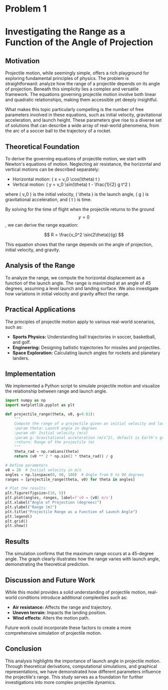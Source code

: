 # Problem 1
# Investigating the Range as a Function of the Angle of Projection

## Motivation
Projectile motion, while seemingly simple, offers a rich playground for exploring fundamental principles of physics. The problem is straightforward: analyze how the range of a projectile depends on its angle of projection. Beneath this simplicity lies a complex and versatile framework. The equations governing projectile motion involve both linear and quadratic relationships, making them accessible yet deeply insightful.

What makes this topic particularly compelling is the number of free parameters involved in these equations, such as initial velocity, gravitational acceleration, and launch height. These parameters give rise to a diverse set of solutions that can describe a wide array of real-world phenomena, from the arc of a soccer ball to the trajectory of a rocket.

## Theoretical Foundation
To derive the governing equations of projectile motion, we start with Newton's equations of motion. Neglecting air resistance, the horizontal and vertical motions can be described separately:

- Horizontal motion: \( x = v_0 \cos(\theta) t \)
- Vertical motion: \( y = v_0 \sin(\theta) t - \frac{1}{2} g t^2 \)

where \( v_0 \) is the initial velocity, \( \theta \) is the launch angle, \( g \) is gravitational acceleration, and \( t \) is time.

By solving for the time of flight when the projectile returns to the ground $$ y = 0 $$ , we can derive the range equation:

$$
 R = \frac{v_0^2 \sin(2\theta)}{g}
$$

This equation shows that the range depends on the angle of projection, initial velocity, and gravity.

## Analysis of the Range
To analyze the range, we compute the horizontal displacement as a function of the launch angle. The range is maximized at an angle of 45 degrees, assuming a level launch and landing surface. We also investigate how variations in initial velocity and gravity affect the range.

## Practical Applications
The principles of projectile motion apply to various real-world scenarios, such as:

- **Sports Physics:** Understanding ball trajectories in soccer, basketball, and golf.
- **Engineering:** Designing ballistic trajectories for missiles and projectiles.
- **Space Exploration:** Calculating launch angles for rockets and planetary landers.

## Implementation
We implemented a Python script to simulate projectile motion and visualize the relationship between range and launch angle.

```python
import numpy as np
import matplotlib.pyplot as plt

def projectile_range(theta, v0, g=9.81):
    """
    Compute the range of a projectile given an initial velocity and launch angle.
    :param theta: Launch angle in degrees
    :param v0: Initial velocity (m/s)
    :param g: Gravitational acceleration (m/s^2), default is Earth's gravity
    :return: Range of the projectile (m)
    """
    theta_rad = np.radians(theta)
    return (v0 ** 2 * np.sin(2 * theta_rad)) / g

# Define parameters
v0 = 20  # Initial velocity in m/s
angles = np.linspace(0, 90, 100)  # Angle from 0 to 90 degrees
ranges = [projectile_range(theta, v0) for theta in angles]

# Plot the results
plt.figure(figsize=(10, 5))
plt.plot(angles, ranges, label=f'v0 = {v0} m/s')
plt.xlabel("Angle of Projection (degrees)")
plt.ylabel("Range (m)")
plt.title("Projectile Range as a Function of Launch Angle")
plt.legend()
plt.grid()
plt.show()
```

## Results
The simulation confirms that the maximum range occurs at a 45-degree angle. The graph clearly illustrates how the range varies with launch angle, demonstrating the theoretical prediction.

## Discussion and Future Work
While this model provides a solid understanding of projectile motion, real-world conditions introduce additional complexities such as:

- **Air resistance:** Affects the range and trajectory.
- **Uneven terrain:** Impacts the landing position.
- **Wind effects:** Alters the motion path.

Future work could incorporate these factors to create a more comprehensive simulation of projectile motion.

## Conclusion
This analysis highlights the importance of launch angle in projectile motion. Through theoretical derivations, computational simulations, and graphical representations, we have demonstrated how different parameters influence the projectile's range. This study serves as a foundation for further investigations into more complex projectile dynamics.
